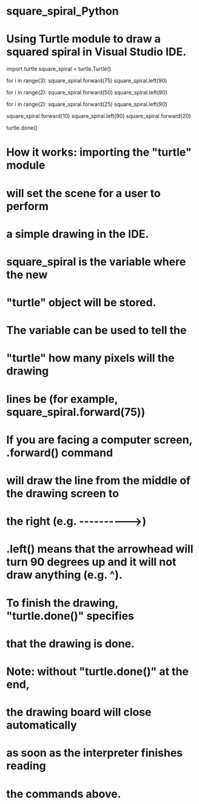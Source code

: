 # square_spiral_Python
# Using Turtle module to draw a squared spiral in Visual Studio IDE.
import turtle 
square_spiral = turtle.Turtle() 
  
for i in range(3):
    square_spiral.forward(75) 
    square_spiral.left(90)

for i in range(2):
    square_spiral.forward(50)
    square_spiral.left(90)

for i in range(2):
    square_spiral.forward(25)
    square_spiral.left(90)

square_spiral.forward(10)
square_spiral.left(90)
square_spiral.forward(20)

     
turtle.done() 

# How it works: importing the "turtle" module
# will set the scene for a user to perform
# a simple drawing in the IDE.

# square_spiral is the variable where the new
# "turtle" object will be stored.
# The variable can be used to tell the 
# "turtle" how many pixels will the drawing 
# lines be (for example, square_spiral.forward(75))

# If you are facing a computer screen, .forward() command
# will draw the line from the middle of the drawing screen to 
# the right (e.g. ---------->)
# .left() means that the arrowhead will turn 90 degrees up and it will not draw anything (e.g. ^).

# To finish the drawing, "turtle.done()" specifies 
# that the drawing is done.
# Note: without "turtle.done()" at the end,
# the drawing board will close automatically
# as soon as the interpreter finishes reading
# the commands above.
